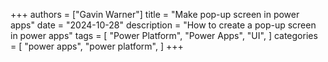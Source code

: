 +++
authors = ["Gavin Warner"]
title = "Make pop-up screen in power apps"
date = "2024-10-28"
description = "How to create a pop-up screen in power apps"
tags = [
    "Power Platform",
    "Power Apps",
    "UI",
]
categories = [
    "power apps",
    "power platform",
]
+++